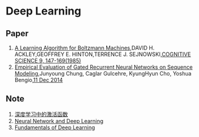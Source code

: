 # Deep Learning
## Paper
1. [A Learning Algorithm for Boltzmann Machines][0],DAVID H. ACKLEY,GEOFFREY E. HINTON,TERRENCE J. SEJNOWSKI,[COGNITIVE SCIENCE 9, 147-169(1985)][100]
1. [Empirical Evaluation of Gated Recurrent Neural Networks on Sequence Modeling][19],Junyoung Chung, Caglar Gulcehre, KyungHyun Cho, Yoshua Bengio,[11 Dec 2014][119]

## Note
1. [深度学习中的激活函数][2]
1. [Neural Network and Deep Learning][3]
1. [Fundamentals of Deep Learning][1]






[0]: A-Learning-Algorithm-for-Boltzmann-Machines.ipynb
[1]: Fundamentals-of-Deep-Learning/
[2]: activation-function.ipynb
[3]: NeuralNetworkAndDeepLearning/



[19]:Empirical-Evaluation-of-Gated-Recurrent-Neural-Networks-on-Sequence-Modeling.ipynb

[100]:http://www.cs.toronto.edu/~fritz/absps/cogscibm.pdf
[119]:https://arxiv.org/abs/1412.3555
